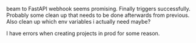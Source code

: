 beam to FastAPI webhook seems promising. Finally triggers successfully. Probably some clean up that needs to be done afterwards from previous. Also clean up which env variables i actually need maybe? 

I have errors when creating projects in prod for some reason. 